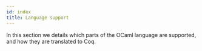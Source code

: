 ```yaml
---
id: index
title: Language support
---
```


In this section we details which parts of the OCaml language are supported, and how they are translated to Coq.

